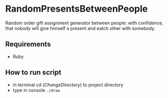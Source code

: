 # RandomPresentsBetweenPeople
Random order gift assignment generator between people: with confidence, that
nobody will give himself a present and eatch other with somebody.
## Requirements
* Ruby

## How to run script
* in terminal cd (*ChangeDirectory*) to project directory
* type in console `./draw`
